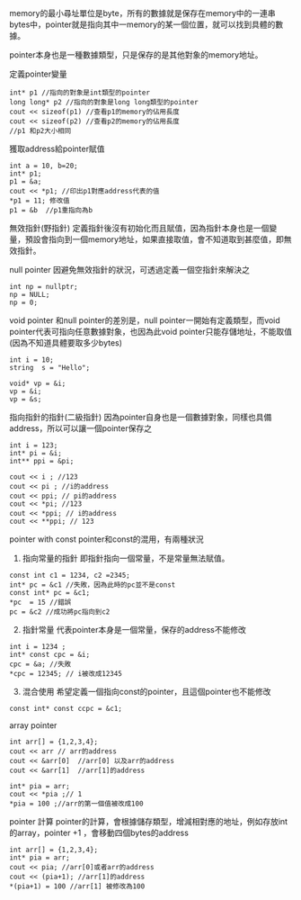 memory的最小尋址單位是byte，所有的數據就是保存在memory中的一連串bytes中，pointer就是指向其中一memory的某一個位置，就可以找到具體的數據。

pointer本身也是一種數據類型，只是保存的是其他對象的memory地址。

定義pointer變量
```
int* p1 //指向的對象是int類型的pointer
long long* p2 //指向的對象是long long類型的pointer
cout << sizeof(p1) //查看p1的memory的佔用長度
cout << sizeof(p2) //查看p2的memory的佔用長度
//p1 和p2大小相同

```

獲取address給pointer賦值
```
int a = 10, b=20;
int* p1;
p1 = &a;
cout << *p1; //印出p1對應address代表的值
*p1 = 11; 修改值
p1 = &b  //p1重指向為b
```

無效指針(野指針)
定義指針後沒有初始化而且賦值，因為指針本身也是一個變量，預設會指向到一個memory地址，如果直接取值，會不知道取到甚麼值，即無效指針。

null pointer
因避免無效指針的狀況，可透過定義一個空指針來解決之
```
int np = nullptr;
np = NULL;
np = 0;
```

void pointer
和null pointer的差別是，null pointer一開始有定義類型，而void pointer代表可指向任意數據對象，也因為此void pointer只能存儲地址，不能取值(因為不知道具體要取多少bytes)
```
int i = 10;
string  s = "Hello";

void* vp = &i;
vp = &i;
vp = &s;
```


指向指針的指針(二級指針)
因為pointer自身也是一個數據對象，同樣也具備address，所以可以讓一個pointer保存之
```
int i = 123;
int* pi = &i;
int** ppi = &pi;

cout << i ; //123
cout << pi ; //i的address
cout << ppi; // pi的address
cout << *pi; //123
cout << *ppi; // i的address
cout << **ppi; // 123
```


pointer with const
pointer和const的混用，有兩種狀況
1. 指向常量的指針
   即指針指向一個常量，不是常量無法賦值。
```
const int c1 = 1234, c2 =2345;
int* pc = &c1 //失敗，因為此時的pc並不是const
const int* pc = &c1;
*pc  = 15 //錯誤
pc = &c2 //成功將pc指向到c2

```
2. 指針常量
   代表pointer本身是一個常量，保存的address不能修改
```
int i = 1234 ;
int* const cpc = &i;
cpc = &a; //失敗
*cpc = 12345; // i被改成12345
```

3. 混合使用
   希望定義一個指向const的pointer，且這個pointer也不能修改
```
const int* const ccpc = &c1;
```


array pointer
```
int arr[] = {1,2,3,4};
cout << arr // arr的address
cout << &arr[0]  //arr[0] 以及arr的address
cout << &arr[1]  //arr[1]的address

int* pia = arr;
cout << *pia ;// 1
*pia = 100 ;//arr的第一個值被改成100
```

pointer 計算
pointer的計算，會根據儲存類型，增減相對應的地址，例如存放int的array，pointer +1 ，會移動四個bytes的address
```
int arr[] = {1,2,3,4};
int* pia = arr;
cout << pia; //arr[0]或者arr的address
cout << (pia+1); //arr[1]的address 
*(pia+1) = 100 //arr[1] 被修改為100
```